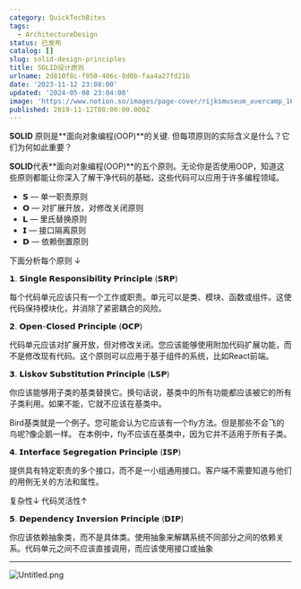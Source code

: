 ```yaml
---
category: QuickTechBites
tags:
  - ArchitectureDesign
status: 已发布
catalog: []
slug: solid-design-principles
title: SOLID设计原则
urlname: 2d810f8c-f950-406c-8d0b-faa4a27fd21b
date: '2023-11-12 23:08:00'
updated: '2024-05-08 23:04:00'
image: 'https://www.notion.so/images/page-cover/rijksmuseum_avercamp_1620.jpg'
published: 2019-11-12T08:00:00.000Z
---
```


**SOLID** 原则是**面向对象编程(OOP)**的关键. 但每项原则的实际含义是什么？它们为何如此重要？


**SOLID**代表**面向对象编程(OOP)**的五个原则。无论你是否使用OOP，知道这些原则都能让你深入了解干净代码的基础，这些代码可以应用于许多编程领域。

- 𝗦 — 单一职责原则
- 𝗢 — 对扩展开放，对修改关闭原则
- 𝗟 — 里氏替换原则
- 𝗜 — 接口隔离原则
- 𝗗 — 依赖倒置原则

下面分析每个原则 ↓


𝟭. 𝗦𝗶𝗻𝗴𝗹𝗲 𝗥𝗲𝘀𝗽𝗼𝗻𝘀𝗶𝗯𝗶𝗹𝗶𝘁𝘆 𝗣𝗿𝗶𝗻𝗰𝗶𝗽𝗹𝗲 (𝗦𝗥𝗣)


每个代码单元应该只有一个工作或职责。单元可以是类、模块、函数或组件。这使代码保持模块化，并消除了紧密耦合的风险。


𝟮. 𝗢𝗽𝗲𝗻-𝗖𝗹𝗼𝘀𝗲𝗱 𝗣𝗿𝗶𝗻𝗰𝗶𝗽𝗹𝗲 (𝗢𝗖𝗣)


代码单元应该对扩展开放，但对修改关闭。您应该能够使用附加代码扩展功能，而不是修改现有代码。这个原则可以应用于基于组件的系统，比如React前端。


𝟯. 𝗟𝗶𝘀𝗸𝗼𝘃 𝗦𝘂𝗯𝘀𝘁𝗶𝘁𝘂𝘁𝗶𝗼𝗻 𝗣𝗿𝗶𝗻𝗰𝗶𝗽𝗹𝗲 (𝗟𝗦𝗣)


你应该能够用子类的基类替换它。换句话说，基类中的所有功能都应该被它的所有子类利用。如果不能，它就不应该在基类中。


Bird基类就是一个例子。您可能会认为它应该有一个fly方法。但是那些不会飞的鸟呢?像企鹅一样。
在本例中，fly不应该在基类中，因为它并不适用于所有子类。


𝟰. 𝗜𝗻𝘁𝗲𝗿𝗳𝗮𝗰𝗲 𝗦𝗲𝗴𝗿𝗲𝗴𝗮𝘁𝗶𝗼𝗻 𝗣𝗿𝗶𝗻𝗰𝗶𝗽𝗹𝗲 (𝗜𝗦𝗣)


提供具有特定职责的多个接口，而不是一小组通用接口。客户端不需要知道与他们的用例无关的方法和属性。


复杂性↓
代码灵活性↑


𝟱. 𝗗𝗲𝗽𝗲𝗻𝗱𝗲𝗻𝗰𝘆 𝗜𝗻𝘃𝗲𝗿𝘀𝗶𝗼𝗻 𝗣𝗿𝗶𝗻𝗰𝗶𝗽𝗹𝗲 (𝗗𝗜𝗣)


你应该依赖抽象类，而不是具体类。使用抽象来解耦系统不同部分之间的依赖关系。代码单元之间不应该直接调用，而应该使用接口或抽象


---


![Untitled.png](https://prod-files-secure.s3.us-west-2.amazonaws.com/5d24fe63-e567-4804-86f9-9fdc62e13082/6fc4afd3-478b-4aaf-9884-0a3f8e406a71/Untitled.png?X-Amz-Algorithm=AWS4-HMAC-SHA256&X-Amz-Content-Sha256=UNSIGNED-PAYLOAD&X-Amz-Credential=ASIAZI2LB466YGH2NSEI%2F20250322%2Fus-west-2%2Fs3%2Faws4_request&X-Amz-Date=20250322T213233Z&X-Amz-Expires=3600&X-Amz-Security-Token=IQoJb3JpZ2luX2VjEGwaCXVzLXdlc3QtMiJHMEUCIC%2FaIKSfJyxyi30xBxldDCXVLJ9Ze9APTJbRSvH6S1yCAiEAyXrvtkq8HhQpwKO4ZkWIoso8UMGWtzykiNW1NQ9g%2BKoqiAQIxf%2F%2F%2F%2F%2F%2F%2F%2F%2F%2FARAAGgw2Mzc0MjMxODM4MDUiDH2SrRwfnf9UL6vM7SrcA7FB9yAjvswOmoQGpTuU3qnadt1lky%2BTkPKgCqJcV3IIFu0sAcFMZtiOlF9dTIuuG9x1LiTh9xAb3c8Lt6a7SbYi%2Fguc3R4aTIWTFH%2BdK1rxOL1r3WnVIGlPzzZTPhCffuIGAaAb5XqPNPR9Q4TsV29hNLwf2LZVpp3N48RmW2x8%2B4VkCOK%2F10jv6qJ6XZqAX1M1eBx9yb4VfBdh%2B%2FZ8fVKJD2pAxub6N5%2BRwOlH9A6pnVhWLMmWxW7VPq%2BdhJ%2B2BCZQIWOcMOKiuFSC2FSL0WNMesCWdEiOQ0T4lrGodafw393gBpiUwYABIbE8E0ziwHTjbZYosQ7kkKTut5hHVOoXSG8vU2PezG%2FFDG8qytIzytW0h%2BI1znrhVF1E33tRwVqxMKKUWQmAkS%2Bx%2FmyHhXzos7kl8Mxk43OeR3xNdh5mSpxQRKzeDdMxcXO4NX1SVVTumIM7jWxI1LVRyBon1XZBS4bStN4FG3%2B9YoysO2wxiKszay%2BsIe7UdXjZ7aZbzsMmYBfDTJoJj7hovNHoWunLhiP7dYDtwo0AYRIwHWH3aB%2Bw4vm6uQWNoZKqIkZXWiLTL7YcfWCANJRgQ3nbcK0XqIK54IUXVkoVJdEj2S17pbBcMaB9VdKo3Kb%2BMPS0%2FL4GOqUBsVWpOuufccl1CSBSOFFHJQaU0MvGdC%2F68c8AjR1rJC14BIX86EPm%2BwCZEDRnooBmL9Yr439Is%2BhyWdzcy%2BMVIj4nKFO10H%2Fiaodo0LFnfXpk2DYHRCIJH8nVuQUHMP7Mt9z092hyerOGA2nig8Pg%2FgBaU2YUz0SECVdIe5UClD7F4pCIwSXjZZSGInOVC%2FO8JibUyoMHP4G7xc0kFqehzahz35N4&X-Amz-Signature=14352b99f09b27dfbb019b1e19a120befa9eb615d2c8b72b0ca8904b84d22dbf&X-Amz-SignedHeaders=host&x-id=GetObject)

